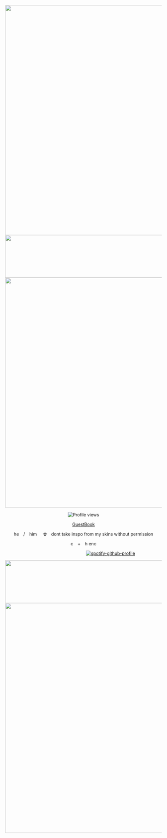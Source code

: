 <div align="center">
  <img width="1493" height="738" alt="Untitled213_20250913083841" src="https://github.com/user-attachments/assets/4b1ea289-8291-430e-89cf-ba9653d32267" />
</div>

<!-- asset1 -->

<div align="center">
  <img width="1493" height="137" alt="Untitled215_20250913090359" src="https://github.com/user-attachments/assets/17739e2d-a21c-4114-a63b-2cf766ee95dc" />
</div>

<!-- asset2 -->
<div align="center">
  <img width="1493" height="738" alt="Untitled213_20250913083850" src="https://github.com/user-attachments/assets/35e2154a-1d88-497a-bdcf-31ac6a8e4623" />
</div>

<p align="center">
  <img src="https://komarev.com/ghpvc/?username=Iimbus&label=𝄃𝄃𝄂𝄂𝄀𝄁𝄃𝄂𝄂𝄃&color=339DCC&style=flat" alt="Profile views"/>
</p>

<p align="center">
  <a href="https://kether.atabook.org/">GuestBook
    </a> 
</p>

<p align="center">he ⠀/ ⠀him⠀⠀✿ ⠀dont take inspo from my skins without permission</p>
<p align="center">c ⠀+ ⠀h enc</p>

<!-- spotify -->
⠀⠀⠀⠀⠀⠀⠀⠀⠀⠀⠀⠀⠀⠀⠀⠀⠀⠀⠀⠀⠀⠀⠀ ⠀⠀[![spotify-github-profile](https://spotify-github-profile.kittinanx.com/api/view?uid=31eoartwwvi7637xugf2xowzc2d4&cover_image=true&theme=novatorem&show_offline=false&background_color=121212&interchange=false&bar_color=a8a199&bar_color_cover=false)](https://spotify-github-profile.kittinanx.com/api/view?uid=31eoartwwvi7637xugf2xowzc2d4&redirect=true)

<!-- asset3 -->

<div align="center">
  <img width="1493" height="137" alt="Untitled215_20250913090406" src="https://github.com/user-attachments/assets/c0b68bf4-4a63-4143-baff-761897eeaf58" />
</div>

<div align="center">
  <img width="1493" height="738" alt="Untitled213_20250913083833" src="https://github.com/user-attachments/assets/28f86157-70bc-4192-96f0-be2cddda7cbd" />
</div>
